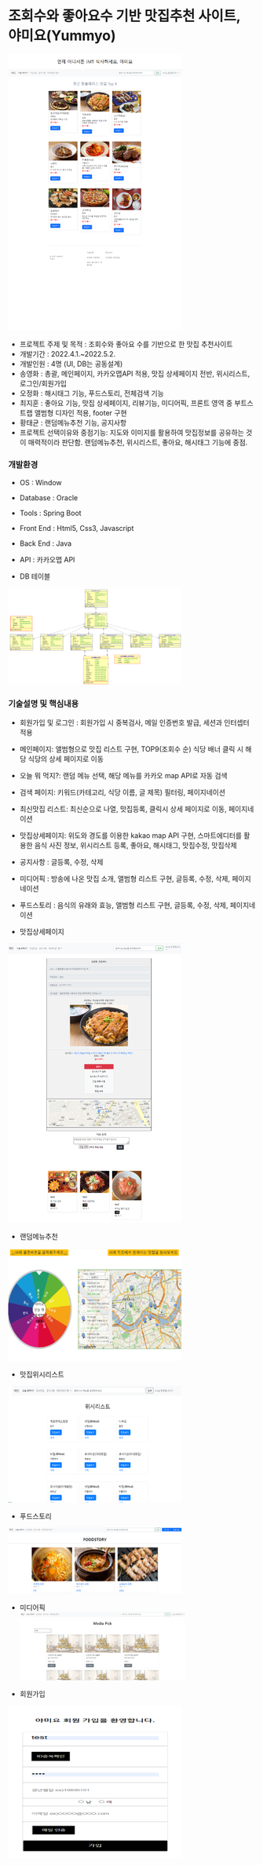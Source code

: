 # 조회수와 좋아요수 기반 맛집추천 사이트, 야미요(Yummyo)   
    
<img src="https://github.com/Commonerd/commonerd.github.io/blob/master/yummyomain.png" width="70%" height="50%"></img>
    
        
- 프로젝트 주제 및 목적 : 조회수와 좋아요 수를 기반으로 한 맛집 추천사이트
- 개발기간 : 2022.4.1.~2022.5.2.
- 개발인원 : 4명  (UI, DB는 공동설계)
- 송영화 : 총괄, 메인페이지, 카카오맵API 적용, 맛집 상세페이지 전반, 위시리스트, 로그인/회원가입
- 오정화 : 해시태그 기능, 푸드스토리, 전체검색 기능
- 최지훈 : 좋아요 기능, 맛집 상세페이지, 리뷰기능, 미디어픽, 프론트 영역 중 부트스트랩 앨범형 디자인 적용, footer 구현
- 황태균 : 랜덤메뉴추천 기능, 공지사항
- 프로젝트 선택이유와 중점기능: 지도와 이미지를 활용하여 맛집정보를 공유하는 것이 매력적이라 판단함. 랜덤메뉴추천, 위시리스트, 좋아요, 해시태그 기능에 중점.


### 개발환경

- OS : Window
- Database : Oracle
- Tools : Spring Boot
- Front End : Html5, Css3, Javascript
- Back End : Java
- API : 카카오맵 API
   
- DB 테이블   
    
<img src="https://github.com/Commonerd/commonerd.github.io/blob/master/yummyotable.png" width="70%" height="50%"></img>


### 기술설명 및 핵심내용

- 회원가입 및 로그인 : 회원가입 시 중복검사, 메일 인증번호 발급, 세션과 인터셉터 적용
- 메인페이지: 앨범형으로 맛집 리스트 구현, TOP9(조회수 순) 식당 배너 클릭 시 해당 식당의 상세 페이지로 이동
- 오늘 뭐 먹지?: 랜덤 메뉴 선택, 해당 메뉴를 카카오 map API로 자동 검색
- 검색 페이지: 키워드(카테고리, 식당 이름, 글 제목) 필터링, 페이지네이션
- 최신맛집 리스트: 최신순으로 나열, 맛집등록, 클릭시 상세 페이지로 이동, 페이지네이션
- 맛집상세페이지: 위도와 경도를 이용한 kakao map API 구현, 스마트에디터를 활용한 음식 사진 정보, 위시리스트 등록, 좋아요, 해시태그, 맛집수정, 맛집삭제
- 공지사항 : 글등록, 수정, 삭제
- 미디어픽 : 방송에 나온 맛집 소개, 앨범형 리스트 구현, 글등록, 수정, 삭제, 페이지네이션
- 푸드스토리 : 음식의 유래와 효능, 앨범형 리스트 구현, 글등록, 수정, 삭제, 페이지네이션   
   
   
- 맛집상세페이지    
    
<img src="https://github.com/Commonerd/commonerd.github.io/blob/master/yummyodetail.png" width="70%" height="50%"></img>

    
- 랜덤메뉴추천     
    
<img src="https://github.com/Commonerd/commonerd.github.io/blob/master/yummyorandom.png" width="70%" height="50%"></img>

    
- 맛집위시리스트    
    
<img src="https://github.com/Commonerd/commonerd.github.io/blob/master/yummyowishlist.png" width="70%" height="50%"></img>


- 푸드스토리    
     
<img src="https://github.com/Commonerd/commonerd.github.io/blob/master/yummyofs.png" width="70%" height="50%"></img>
    
- 미디어픽      
<img src="https://github.com/Commonerd/commonerd.github.io/blob/master/yummyompick.png" width="70%" height="50%"></img>
    
- 회원가입    
    
<img src="https://github.com/Commonerd/commonerd.github.io/blob/master/yummyojoin.png" width="70%" height="50%"></img>

